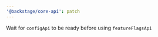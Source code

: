 ```yaml
---
'@backstage/core-api': patch
---
```


Wait for `configApi` to be ready before using `featureFlagsApi`

